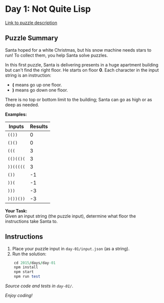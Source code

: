 # Day 1: Not Quite Lisp

[Link to puzzle description](https://adventofcode.com/2015/day/1)

## Puzzle Summary

Santa hoped for a white Christmas, but his snow machine needs stars to run! To collect them, you help Santa solve puzzles.

In this first puzzle, Santa is delivering presents in a huge apartment building but can't find the right floor. He starts on floor **0**. Each character in the input string is an instruction:

- **(** means go up one floor.
- **)** means go down one floor.

There is no top or bottom limit to the building; Santa can go as high or as deep as needed.

**Examples:**

| Inputs    | Results |
| --------- | ------- |
| `(())`    | 0       |
| `()()`    | 0       |
| `(((`     | 3       |
| `(()(()(` | 3       |
| `))(((((` | 3       |
| `())`     | -1      |
| `))(`     | -1      |
| `)))`     | -3      |
| `)())())` | -3      |

**Your Task:**  
Given an input string (the puzzle input), determine what floor the instructions take Santa to.

## Instructions

1. Place your puzzle input in `day-01/input.json` (as a string).
2. Run the solution:

```ruby
    cd 2015/days/day-01
    npm install
    npm start
    npm run test
```

_Source code and tests in `day-01/`._

_Enjoy coding!_
